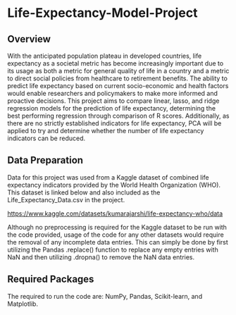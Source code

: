 # Life-Expectancy-Model-Project

## Overview
With the anticipated population plateau in developed countries, life expectancy as a societal metric has become increasingly important due to its usage as both a metric for general quality of life in a country and a metric to direct social policies from healthcare to retirement benefits. The ability to predict life expectancy based on current socio-economic and health factors would enable researchers and policymakers to make more informed and proactive decisions. This project aims to compare linear, lasso, and ridge regression models for the prediction of life expectancy, determining the best performing regression through comparison of R scores. Additionally, as there are no strictly established indicators for life expectancy, PCA will be applied to try and determine whether the number of life expectancy indicators can be reduced.

## Data Preparation
Data for this project was used from a Kaggle dataset of combined life expectancy indicators provided by the World Health Organization (WHO). This dataset is linked below and also included as the Life_Expectancy_Data.csv in the project.

https://www.kaggle.com/datasets/kumarajarshi/life-expectancy-who/data

Although no preprocessing is required for the Kaggle dataset to be run with the code provided, usage of the code for any other datasets would require the removal of any incomplete data entries. This can simply be done by first utilizing the Pandas .replace() function to replace any empty entries with NaN and then utilizing .dropna() to remove the NaN data entries. 

## Required Packages 
The required to run the code are: NumPy, Pandas, Scikit-learn, and Matplotlib. 
